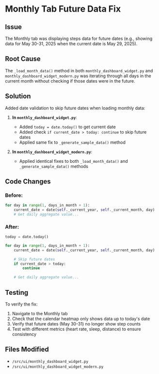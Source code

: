 # Monthly Tab Future Data Fix

## Issue
The Monthly tab was displaying steps data for future dates (e.g., showing data for May 30-31, 2025 when the current date is May 29, 2025).

## Root Cause
The `_load_month_data()` method in both `monthly_dashboard_widget.py` and `monthly_dashboard_widget_modern.py` was iterating through all days in the current month without checking if those dates were in the future.

## Solution
Added date validation to skip future dates when loading monthly data:

1. **In `monthly_dashboard_widget.py`**:
   - Added `today = date.today()` to get current date
   - Added check `if current_date > today: continue` to skip future dates
   - Applied same fix to `_generate_sample_data()` method

2. **In `monthly_dashboard_widget_modern.py`**:
   - Applied identical fixes to both `_load_month_data()` and `_generate_sample_data()` methods

## Code Changes

### Before:
```python
for day in range(1, days_in_month + 1):
    current_date = date(self._current_year, self._current_month, day)
    # Get daily aggregate value...
```

### After:
```python
today = date.today()

for day in range(1, days_in_month + 1):
    current_date = date(self._current_year, self._current_month, day)
    
    # Skip future dates
    if current_date > today:
        continue
    
    # Get daily aggregate value...
```

## Testing
To verify the fix:
1. Navigate to the Monthly tab
2. Check that the calendar heatmap only shows data up to today's date
3. Verify that future dates (May 30-31) no longer show step counts
4. Test with different metrics (heart rate, sleep, distance) to ensure consistency

## Files Modified
- `/src/ui/monthly_dashboard_widget.py`
- `/src/ui/monthly_dashboard_widget_modern.py`